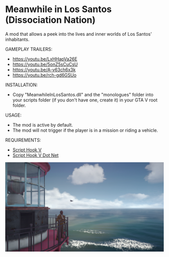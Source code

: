 # Meanwhile in Los Santos (Dissociation Nation)
A mod that allows a peek into the lives and inner worlds of Los Santos’ inhabitants.

GAMEPLAY TRAILERS:
- https://youtu.be/LxHHapVa26E
- https://youtu.be/5onZ5sCuCsU
- https://youtu.be/A-v63ch6x3k
- https://youtu.be/rch-gd6GSUo

INSTALLATION:
- Copy "MeanwhileInLosSantos.dll" and the "monologues" folder into your scripts folder (if you don't have one, create it) in your GTA V root folder.

USAGE:
- The mod is active by default.
- The mod will not trigger if the player is in a mission or riding a vehicle.

REQUIREMENTS:
- [Script Hook V](http://www.dev-c.com/gtav/scripthookv/)
- [Script Hook V Dot Net](https://github.com/crosire/scripthookvdotnet/releases)

![MeanwhileInLosSantos](screenshots/meanwhileInLosSantos1.png)